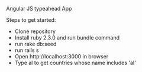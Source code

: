 Angular JS typeahead App

Steps to get started:
* Clone repository
* Install ruby 2.3.0 and run bundle command
* run rake db:seed
* run rails s
* Open http://localhost:3000 in browser
* Type al to get countries whose name includes 'al'
